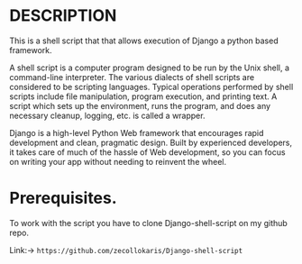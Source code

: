 # DESCRIPTION 

This is a shell script that that allows execution of Django a python based framework.

A shell script is a computer program designed to be run by the Unix shell, a command-line interpreter. The various dialects of shell scripts are considered to be scripting languages. Typical operations performed by shell scripts include file manipulation, program execution, and printing text. A script which sets up the environment, runs the program, and does any necessary cleanup, logging, etc. is called a wrapper.

Django is a high-level Python Web framework that encourages rapid development and clean, pragmatic design. Built by experienced developers, it takes care of much of the hassle of Web development, so you can focus on writing your app without needing to reinvent the wheel.


# Prerequisites.

To work with the script you have to clone Django-shell-script on my github repo. 

Link:->  ```https://github.com/zecollokaris/Django-shell-script```


